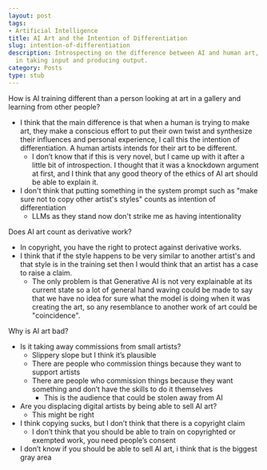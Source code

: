 ```yaml
---
layout: post
tags:
- Artificial Intelligence
title: AI Art and the Intention of Differentiation
slug: intention-of-differentiation
description: Introspecting on the difference between AI and human art, specifically
  in taking input and producing output.
category: Posts
type: stub
---
```


How is AI training different than a person looking at art in a gallery and learning from other people?
* I think that the main difference is that when a human is trying to make art, they make a conscious effort to put their own twist and synthesize their influences and personal experience, I call this the intention of differentiation. A human artists intends for their art to be different.
    * I don’t know that if this is very novel, but I came up with it after a little bit of introspection. I thought that it was a knockdown argument at first, and I think that any good theory of the ethics of AI art should be able to explain it.
* I don't think that putting something in the system prompt such as "make sure not to copy other artist's styles" counts as intention of differentiation
    * LLMs as they stand now don't strike me as having intentionality

Does AI art count as derivative work?
* In copyright, you have the right to protect against derivative works.
* I think that if the style happens to be very similar to another artist's and that style is in the training set then I would think that an artist has a case to raise a claim.
    * The only problem is that Generative AI is not very explainable at its current state so a lot of general hand waving could be made to say that we have no idea for sure what the model is doing when it was creating the art, so any resemblance to another work of art could be "coincidence".

Why is AI art bad?
* Is it taking away commissions from small artists?
    * Slippery slope but I think it’s plausible
    * There are people who commission things because they want to support artists
    * There are people who commission things because they want something and don’t have the skills to do it themselves
        * This is the audience that could be stolen away from AI
* Are you displacing digital artists by being able to sell AI art?
    * This might be right
* I think copying sucks, but I don’t think that there is a copyright claim
    * I don’t think that you should be able to train on copyrighted or exempted work, you need people’s consent
* I don’t know if you should be able to sell AI art, i think that is the biggest gray area
